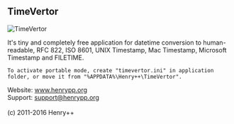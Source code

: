 ## TimeVertor

![TimeVertor](http://www.henrypp.org/images/timevertor.png)

It's tiny and completely free application for datetime conversion to human-readable, RFC 822, ISO 8601, UNIX Timestamp, Mac Timestamp, Microsoft Timestamp and FILETIME.

```
To activate portable mode, create "timevertor.ini" in application folder, or move it from "%APPDATA%\Henry++\TimeVertor".
```

Website: www.henrypp.org<br />
Support: support@henrypp.org<br />
<br />
(c) 2011-2016 Henry++
